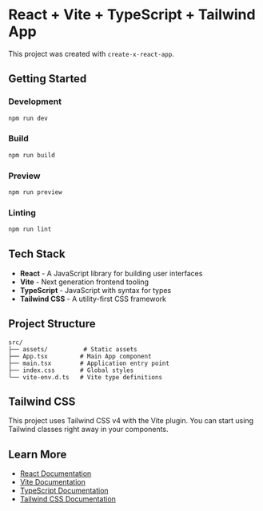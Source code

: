 # React + Vite + TypeScript + Tailwind App

This project was created with `create-x-react-app`.

## Getting Started

### Development

```bash
npm run dev
```

### Build

```bash
npm run build
```

### Preview

```bash
npm run preview
```

### Linting

```bash
npm run lint
```

## Tech Stack

- **React** - A JavaScript library for building user interfaces
- **Vite** - Next generation frontend tooling
- **TypeScript** - JavaScript with syntax for types
- **Tailwind CSS** - A utility-first CSS framework

## Project Structure

```
src/
├── assets/          # Static assets
├── App.tsx         # Main App component
├── main.tsx        # Application entry point
├── index.css       # Global styles
└── vite-env.d.ts   # Vite type definitions
```

## Tailwind CSS

This project uses Tailwind CSS v4 with the Vite plugin. You can start using Tailwind classes right away in your components.

## Learn More

- [React Documentation](https://react.dev/)
- [Vite Documentation](https://vite.dev/)
- [TypeScript Documentation](https://www.typescriptlang.org/)
- [Tailwind CSS Documentation](https://tailwindcss.com/) 